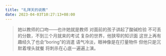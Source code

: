 ```yaml
---
title: "礼拜天的说教"
date: 2023-04-03T10:27:13+08:00
---
```

>她以教师的口吻——也许她就是教师
对面前的孩子讲起了酸碱检验
不可丢的分数，不到三个月就来的考试
复杂的世界，他狭窄的知识面
这世上再有趣经久了也会“boring”的消遣
语气冷淡，眼神像是在打量物件
但他只是沉默着埋头就餐
将刺杀在心底一遍遍上演。
